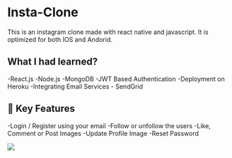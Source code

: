 # Insta-Clone

This is an instagram clone made with react native and javascript. It is optimized for both IOS and Andorid. 


## What I had learned?
-React.js
-Node.js
-MongoDB
-JWT Based Authentication
-Deployment on Heroku
-Integrating Email Services - SendGrid

## 🔑 Key Features
-Login / Register using your email
-Follow or unfollow the users
-Like, Comment or Post Images
-Update Profile Image
-Reset Password


![](Screenshott.png)
